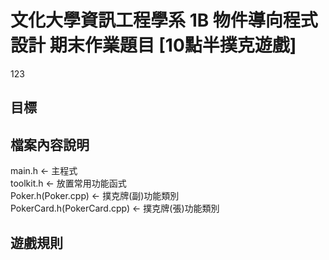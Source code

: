 # 文化大學資訊工程學系 1B 物件導向程式設計 期末作業題目 [**10點半撲克遊戲**]
123
## 目標

## 檔案內容說明
main.h <- 主程式   
toolkit.h <- 放置常用功能函式   
Poker.h(Poker.cpp) <- 撲克牌(副)功能類別   
PokerCard.h(PokerCard.cpp) <- 撲克牌(張)功能類別   
## 遊戲規則
